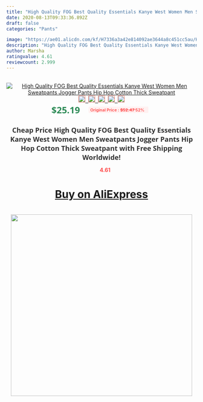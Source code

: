 ```yaml
---
title: "High Quality FOG Best Quality Essentials Kanye West Women Men Sweatpants Jogger Pants Hip Hop Cotton Thick Sweatpant"
date: 2020-08-13T09:33:36.892Z
draft: false
categories: "Pants"

image: "https://ae01.alicdn.com/kf/H7336a3a42e814092ae3644a8c451cc5au/High-Quality-FOG-Best-Quality-Essentials-Kanye-West-Women-Men-Sweatpants-Jogger-Pants-Hip-Hop-Cotton.jpg"
description: "High Quality FOG Best Quality Essentials Kanye West Women Men Sweatpants Jogger Pants Hip Hop Cotton Thick Sweatpant"
author: Marsha
ratingvalue: 4.61
reviewcount: 2.999
---
```

<br>
<div style="text-align: center;">
<a href="https://s.click.aliexpress.com/e/_AoTILF" target="_blank" rel="nofollow noopener noreferrer"><img alt="High Quality FOG Best Quality Essentials Kanye West Women Men Sweatpants Jogger Pants Hip Hop Cotton Thick Sweatpant" class="magnifier-image" src="https://ae01.alicdn.com/kf/H7336a3a42e814092ae3644a8c451cc5au/High-Quality-FOG-Best-Quality-Essentials-Kanye-West-Women-Men-Sweatpants-Jogger-Pants-Hip-Hop-Cotton.jpg_640x640.jpg">
<br>
<img style="border:1px solid salmon" src="https://ae01.alicdn.com/kf/H7336a3a42e814092ae3644a8c451cc5au/High-Quality-FOG-Best-Quality-Essentials-Kanye-West-Women-Men-Sweatpants-Jogger-Pants-Hip-Hop-Cotton.jpg_120x120.jpg">&nbsp;&nbsp;<img style="border:1px solid salmon" src="https://ae01.alicdn.com/kf/He48871c5b3004d8980004867cd53d129a/High-Quality-FOG-Best-Quality-Essentials-Kanye-West-Women-Men-Sweatpants-Jogger-Pants-Hip-Hop-Cotton.jpg_120x120.jpg">&nbsp;&nbsp;<img style="border:1px solid salmon" src="https://ae01.alicdn.com/kf/Ha9f94de4a8b8447fae629fda368434ad4/High-Quality-FOG-Best-Quality-Essentials-Kanye-West-Women-Men-Sweatpants-Jogger-Pants-Hip-Hop-Cotton.jpg_120x120.jpg">&nbsp;&nbsp;<img style="border:1px solid salmon" src="https://ae01.alicdn.com/kf/Hab86e87e63ef4c649cf31e273fe64dc45/High-Quality-FOG-Best-Quality-Essentials-Kanye-West-Women-Men-Sweatpants-Jogger-Pants-Hip-Hop-Cotton.jpg_120x120.jpg">&nbsp;&nbsp;<img style="border:1px solid salmon" src="https://ae01.alicdn.com/kf/H82be3f1521b449528adf39ae96387c572/High-Quality-FOG-Best-Quality-Essentials-Kanye-West-Women-Men-Sweatpants-Jogger-Pants-Hip-Hop-Cotton.jpg_120x120.jpg"></a></div><br0>
<div style="text-align: center;"><span style="background-color: white; border: 0px; box-sizing: border-box; color: seagreen; display: inline-block; font-family: &quot;open sans&quot; , &quot;arial&quot; , &quot;helvetica&quot; , sans-serif , &quot;heiti&quot;; font-size: 24px; font-stretch: inherit; font-weight: 700; line-height: inherit; margin: 0px 10px 0px 0px; padding: 0px; vertical-align: middle;">$25.19 </span>
<span style="background: rgb(255 , 241 , 241); border-radius: 3px; border: 0px; box-sizing: border-box; color: #ff4747; display: inline-block; font-family: inherit; font-size: 12px; font-stretch: inherit; font-style: inherit; font-variant: inherit; font-weight: 600; line-height: inherit; margin: 0px; padding: 2px 5px; transform: scale(0.9); vertical-align: middle;">Original Price : <b style="text-decoration: line-through;">$52.47 </b> 52%&nbsp;&nbsp;</span></div>
<h1 style="color: #333333; display: inline-block; font-family: &quot;open sans&quot; , &quot;arial&quot; , &quot;helvetica&quot; , sans-serif , &quot;heiti&quot;; font-size: 18px; font-stretch: inherit; font-weight: 700; text-align: center;">Cheap Price High Quality FOG Best Quality Essentials Kanye West Women Men Sweatpants Jogger Pants Hip Hop Cotton Thick Sweatpant with Free Shipping Worldwide!</h1>
<div style="color: #ff4747; text-align: center;">
<img src="https://4.bp.blogspot.com/-M0ZcTcb-5uY/XleCXlxnR4I/AAAAAAAAAEc/OrjgMkXV1oMQFaCRZj5HQwOCBcu3w1FegCPcBGAYYCw/s1600/star.png" style="height: 15px;">&nbsp;<b>4.61</b></div>
<div class="button_cont" align="center"><a class="buynow_a" href="https://s.click.aliexpress.com/e/_AoTILF" target="_blank" rel="nofollow noopener noreferrer"><H1>Buy on AliExpress</H1></a></div><br>
<div class="separator" style="clear: both; text-align: center;">
<img src="https://lh3.googleusercontent.com/-pTy5HemUv9M/XlePHvY0dAI/AAAAAAAAAE4/0nX5iRUoIWY8eMW9Dpxeirr157OZliDIgCLcBGAsYHQ/s1600/badge.gif" width="480">
</div>
